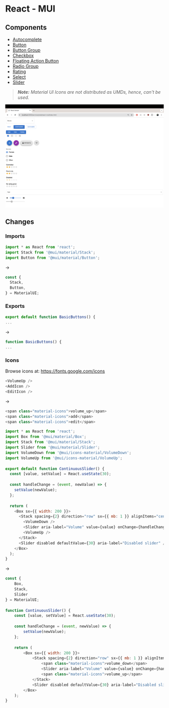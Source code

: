 # React - MUI

## Components

- [Autocomplete](https://mui.com/material-ui/react-autocomplete/)
- [Button](https://mui.com/material-ui/react-button/)
- [Button Group](https://mui.com/material-ui/react-button-group/)
- [Checkbox](https://mui.com/material-ui/react-checkbox/)
- [Floating Action Button](https://mui.com/material-ui/react-floating-action-button/)
- [Radio Group](https://mui.com/material-ui/react-radio-button/)
- [Rating](https://mui.com/material-ui/react-rating/)
- [Select](https://mui.com/material-ui/react-select/)
- [Slider](https://mui.com/material-ui/react-slider/)
> _**Note:** Material UI Icons are not distributed as UMDs, hence, can't be used._

![components](components2.png)

## Changes

### Imports
```js
import * as React from 'react';
import Stack from '@mui/material/Stack';
import Button from '@mui/material/Button';
```

->

```js
const {
  Stack,
  Button,
} = MaterialUI;
```

### Exports

```js
export default function BasicButtons() {
...
```

->

```js
function BasicButtons() {
...
```

### Icons

Browse icons at: https://fonts.google.com/icons

```js
<VolumeUp />
<AddIcon />
<EditIcon />
```

->

```js
<span class="material-icons">volume_up</span>
<span class="material-icons">add</span>
<span class="material-icons">edit</span>
```

```js
import * as React from 'react';
import Box from '@mui/material/Box';
import Stack from '@mui/material/Stack';
import Slider from '@mui/material/Slider';
import VolumeDown from '@mui/icons-material/VolumeDown';
import VolumeUp from '@mui/icons-material/VolumeUp';

export default function ContinuousSlider() {
  const [value, setValue] = React.useState(30);

  const handleChange = (event, newValue) => {
    setValue(newValue);
  };

  return (
    <Box sx={{ width: 200 }}>
      <Stack spacing={2} direction="row" sx={{ mb: 1 }} alignItems="center">
        <VolumeDown />
        <Slider aria-label="Volume" value={value} onChange={handleChange} />
        <VolumeUp />
      </Stack>
      <Slider disabled defaultValue={30} aria-label="Disabled slider" />
    </Box>
  );
}

```

->

```js
const {
    Box,
    Stack,
    Slider
} = MaterialUI;

function ContinuousSlider() {
    const [value, setValue] = React.useState(30);

    const handleChange = (event, newValue) => {
        setValue(newValue);
    };

    return (
        <Box sx={{ width: 200 }}>
            <Stack spacing={2} direction="row" sx={{ mb: 1 }} alignItems="center">
                <span class="material-icons">volume_down</span>
                <Slider aria-label="Volume" value={value} onChange={handleChange} />
                <span class="material-icons">volume_up</span>
            </Stack>
            <Slider disabled defaultValue={30} aria-label="Disabled slider" />
        </Box>
    );
}
```
